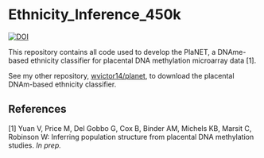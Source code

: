 
Ethnicity\_Inference\_450k
==========================

[![DOI](https://zenodo.org/badge/157613129.svg)](https://zenodo.org/badge/latestdoi/157613129)

This repository contains all code used to develop the PlaNET, a DNAme-based ethnicity classifier for placental DNA methylation microarray data \[1\].

See my other repository, [wvictor14/planet](https://github.com/wvictor14/planet), to download the placental DNAm-based ethnicity classifier.

References
----------

\[1\] Yuan V, Price M, Del Gobbo G, Cox B, Binder AM, Michels KB, Marsit C, Robinson W: Inferring population structure from placental DNA methylation studies. *In prep.*
